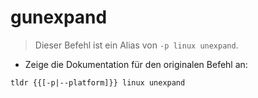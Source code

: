 # gunexpand

> Dieser Befehl ist ein Alias von `-p linux unexpand`.

- Zeige die Dokumentation für den originalen Befehl an:

`tldr {{[-p|--platform]}} linux unexpand`
